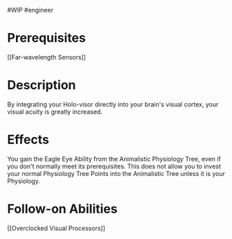 #WIP #engineer 

# Prerequisites

[[Far-wavelength Sensors]]

# Description

By integrating your Holo-visor directly into your brain's visual cortex, your visual acuity is greatly increased.

# Effects

You gain the Eagle Eye Ability from the Animalistic Physiology Tree, even if you don't normally meet its prerequisites. This does not allow you to invest your normal Physiology Tree Points into the Animalistic Tree unless it is your Physiology.

# Follow-on Abilities

[[Overclocked Visual Processors]]